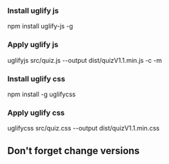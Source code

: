 ### Install uglify js
npm install uglify-js -g

### Apply uglify js
uglifyjs src/quiz.js --output dist/quizV1.1.min.js -c -m

### Install uglify css
npm install -g uglifycss

### Apply uglify css
uglifycss src/quiz.css --output dist/quizV1.1.min.css

## Don't forget change versions